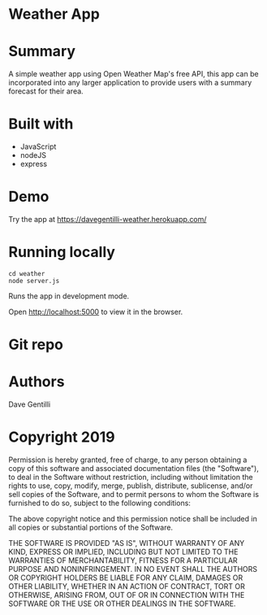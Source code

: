# Weather App

# Summary

A simple weather app using Open Weather Map's free API, this app can be incorporated into any larger application to provide users with a summary forecast for their area.

# Built with

- JavaScript
- nodeJS
- express

# Demo

Try the app at https://davegentilli-weather.herokuapp.com/

# Running locally

```
cd weather
node server.js
```

Runs the app in development mode.

Open [http://localhost:5000](http://localhost:5000) to view it in the browser.

# Git repo

# Authors

Dave Gentilli

# Copyright 2019

Permission is hereby granted, free of charge, to any person obtaining a copy of this software and associated documentation files (the "Software"), to deal in the Software without restriction, including without limitation the rights to use, copy, modify, merge, publish, distribute, sublicense, and/or sell copies of the Software, and to permit persons to whom the Software is furnished to do so, subject to the following conditions:

The above copyright notice and this permission notice shall be included in all copies or substantial portions of the Software.

THE SOFTWARE IS PROVIDED "AS IS", WITHOUT WARRANTY OF ANY KIND, EXPRESS OR IMPLIED, INCLUDING BUT NOT LIMITED TO THE WARRANTIES OF MERCHANTABILITY, FITNESS FOR A PARTICULAR PURPOSE AND NONINFRINGEMENT. IN NO EVENT SHALL THE AUTHORS OR COPYRIGHT HOLDERS BE LIABLE FOR ANY CLAIM, DAMAGES OR OTHER LIABILITY, WHETHER IN AN ACTION OF CONTRACT, TORT OR OTHERWISE, ARISING FROM, OUT OF OR IN CONNECTION WITH THE SOFTWARE OR THE USE OR OTHER DEALINGS IN THE SOFTWARE.
